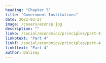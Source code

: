 ```yaml
---
heading: "Chapter 5"
title: "Government Institutions"
date: 2022-03-27
image: /covers/econsp.jpg
description: ""
linkb: /social/economics/principles/part-4
linkbtext: "Part 4"
linkf: /social/economics/principles/part-4
linkftext: "Part 4"
author: Dalisay
---
```


